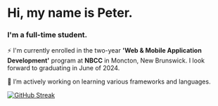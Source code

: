 <h1 align="left">Hi, my name is Peter.</h1>
<h3 align="left">I'm a full-time student.</h3>

⚡ I'm currently enrolled in the two-year **'Web & Mobile Application Development'** program at **NBCC** in Moncton, New Brunswick. I look forward to graduating in June of 2024.

🌱 I’m actively working on learning various frameworks and languages.

<p align="left">
</p>

[![GitHub Streak](https://streak-stats.demolab.com?user=pbwhynot&theme=blood-dark)](https://git.io/streak-stats)








